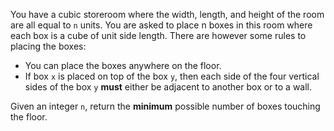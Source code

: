 You have a cubic storeroom where the width, length, and height of the room are all equal to `n` units. You are asked to place n boxes in this room where each box is a cube of unit side length. There are however some rules to placing the boxes:

- You can place the boxes anywhere on the floor.
- If box `x` is placed on top of the box `y`, then each side of the four vertical sides of the box `y` **must** either be adjacent to another box or to a wall.

Given an integer `n`, return the **minimum** possible number of boxes touching the floor.